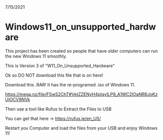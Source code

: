 7/15/2021

# Windows11_on_unsupported_hardware
This project has been created so people that have older computers can run the new Windows 11 smoothly.

This is Version 3 of "W11_On_Unsupported_Hardware"

Ok so DO NOT download this file that is on here!

Download this .RAR! It has the re-programed .iso of Windows 11. 

https://mega.nz/file/FSwS2ChT#VetZZENyH4pIqylLP9_A1WC2lOaNR6JoKzUjOCV9NVk

Then use a tool like Rufus to Extract the Files to USB

You can get that here -> https://rufus.ie/en_US/

Restart you Computer and load the files from your USB and enjoy Windows 11!
